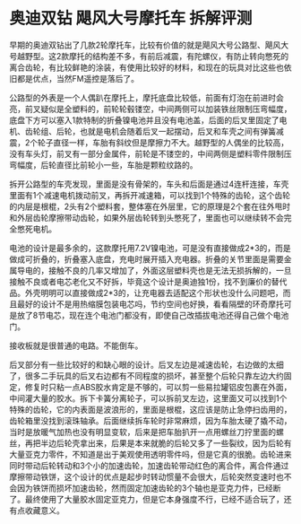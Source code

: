 # 奥迪双钻 飓风大号摩托车 拆解评测

早期的奥迪双钻出了几款2轮摩托车，比较有价值的就是飓风大号公路型、飓风大号越野型。这2款摩托的结构差不多，有前后减震，有陀螺仪，有防止转向憋死的离合齿轮，有比较鲜艳的涂装，有使用比较好的材料，和现在的玩具对比这些也依旧都是优点，当然FM遥控是落后了。

公路型的外表是一个人偶趴在摩托上，摩托底盘比较低，前面有灯泡在前进时会亮，前叉疑似是全塑料的，前轮轮毂镂空，中间两侧可以加装铁丝限制压弯幅度，底盘下方可以塞入1款特制的折叠镍电池并且没有电池盖，后面的后叉里固定了电机、齿轮组、后轮，也就是电机会随着后叉一起摆动，后叉和车壳之间有弹簧减震，2个轮子直径一样，车胎有斜纹但是摩擦力不大。越野型的人偶坐的比较高，没有车头灯，前叉有一部分金属件，前轮是不镂空的，中间两侧是塑料零件限制压弯幅度，后轮直径比前轮小一些，车胎是颗粒纹路的。

拆开公路型的车壳发现，里面是没有骨架的，车头和后面是通过4连杆连接，车壳里面有1个减速电机拨动前叉，再拆开减速箱，可以找到1个特殊的齿轮，这个齿轮的内层是根棍，2头有2个塑料套，整体塞在外层里，它的原理是2个套在往外甩时和外层齿轮摩擦带动齿轮，如果外层齿轮转到头憋死了，里面也可以继续转不会完全憋死电机。

电池的设计是最多余的，这款摩托用7.2V镍电池，可是没有直接做成2\*3的，而是做成可折叠的，折叠塞入底盘，充电时展开插入充电器。折叠的关节里面是需要金属导电的，接触不良的几率又增加了，外面这层塑料壳也是无法无损拆解的，一旦接触不良或者电芯老化又不好拆，毕竟这个设计是奥迪独1份，找不到廉价的替代品。外壳明明可以直接做成2\*3的，让充电器去适配这个形状也没什么问题吧，而且最好的设计不是用热缩膜包装电芯吗，节约空间也好换，看看隔壁的环奇摩托可是放了8节电芯，现在连个电池门都没有，即使自己改插拔电池还得自己做个电池门。

接收板就是很普通的电路。不能倒车。

后叉部分有一些比较好的和缺心眼的设计。后叉左边是减速齿轮，右边做的太细了，很多二手玩具的后叉右边都有不同程度的损坏，甚至整个后轮只靠左边大约固定，修复时只粘一点ABS胶水肯定是不够的，可以剪一些易拉罐铝皮包裹在外面，中间灌大量的胶水。拆下卡簧分离轮子，可以拆前叉左边，这里面又可以找到1个特殊的齿轮，它的内表面是波浪形的，里面是根棍，这应该是防止急停扫齿用的，齿轮箱里没找到滚珠轴承。后面继续拆车轮时非常麻烦，因为车胎太硬了撬不动，当时是放暖气加热也没有明显变软，后来是把车胎扒开一点用螺丝刀拧里面的螺丝，再把半边后轮壳拿出来，后果是本来就脆的后轮又多了一些裂纹，因为后轮有大量亚克力零件，不知道是出于美观使用透明零件吗，但是它真的很脆。齿轮进来同时带动后轮转动和3个小的加速齿轮，加速齿轮带动红色的离合件，离合件通过摩擦带动铁饼，这个设计的优点是起步时转动惯量不会很大，后轮突然变速时也不会因为铁饼而损坏加速齿轮，然而固定加速齿轮的3个轴也是亚克力件，已经断了。最终使用了大量胶水固定亚克力，但是它本身强度不行，已经不适合玩了，还有点收藏意义。